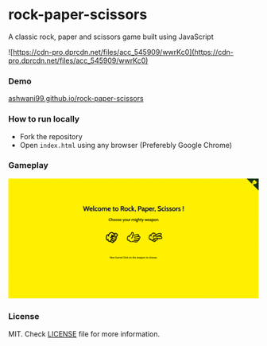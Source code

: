 # rock-paper-scissors
A classic rock, paper and scissors game built using JavaScript

![https://cdn-pro.dprcdn.net/files/acc_545909/wwrKc0](https://cdn-pro.dprcdn.net/files/acc_545909/wwrKc0)

### Demo
[ashwani99.github.io/rock-paper-scissors](https://ashwani99.github.io/rock-paper-scissors/)

### How to run locally
- Fork the repository
- Open `index.html` using any browser (Preferebly Google Chrome)

### Gameplay
![screencast](assets/screencast.gif)

### License
MIT. Check [LICENSE](https://github.com/ashwani99/rock-paper-scissors/blob/master/LICENSE) file for more information.